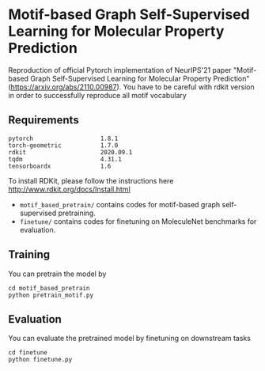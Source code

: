 # Motif-based Graph Self-Supervised Learning for Molecular Property Prediction
Reproduction of official Pytorch implementation of NeurIPS'21 paper "Motif-based Graph Self-Supervised Learning for Molecular Property Prediction"
(https://arxiv.org/abs/2110.00987). You have to be careful with rdkit version in order to successfully reproduce all motif vocabulary
## Requirements
```
pytorch                   1.8.1             
torch-geometric           1.7.0
rdkit                     2020.09.1
tqdm                      4.31.1
tensorboardx              1.6
```
To install RDKit, please follow the instructions here http://www.rdkit.org/docs/Install.html

* `motif_based_pretrain/` contains codes for motif-based graph self-supervised pretraining.
* `finetune/` contains codes for finetuning on MoleculeNet benchmarks for evaluation.
## Training
You can pretrain the model by
```
cd motif_based_pretrain
python pretrain_motif.py
```

## Evaluation
You can evaluate the pretrained model by finetuning on downstream tasks
```
cd finetune
python finetune.py
```
